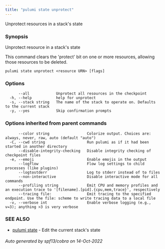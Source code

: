 ```yaml
---
title: "pulumi state unprotect"
---
```




Unprotect resources in a stack's state

### Synopsis

Unprotect resource in a stack's state

This command clears the 'protect' bit on one or more resources, allowing those resources to be deleted.

```
pulumi state unprotect <resource URN> [flags]
```

### Options

```
      --all            Unprotect all resources in the checkpoint
  -h, --help           help for unprotect
  -s, --stack string   The name of the stack to operate on. Defaults to the current stack
  -y, --yes            Skip confirmation prompts
```

### Options inherited from parent commands

```
      --color string                 Colorize output. Choices are: always, never, raw, auto (default "auto")
  -C, --cwd string                   Run pulumi as if it had been started in another directory
      --disable-integrity-checking   Disable integrity checking of checkpoint files
  -e, --emoji                        Enable emojis in the output
      --logflow                      Flow log settings to child processes (like plugins)
      --logtostderr                  Log to stderr instead of to files
      --non-interactive              Disable interactive mode for all commands
      --profiling string             Emit CPU and memory profiles and an execution trace to '[filename].[pid].{cpu,mem,trace}', respectively
      --tracing file:                Emit tracing to the specified endpoint. Use the file: scheme to write tracing data to a local file
  -v, --verbose int                  Enable verbose logging (e.g., v=3); anything >3 is very verbose
```

### SEE ALSO

* [pulumi state](/docs/reference/cli/pulumi_state/)	 - Edit the current stack's state

###### Auto generated by spf13/cobra on 14-Oct-2022
